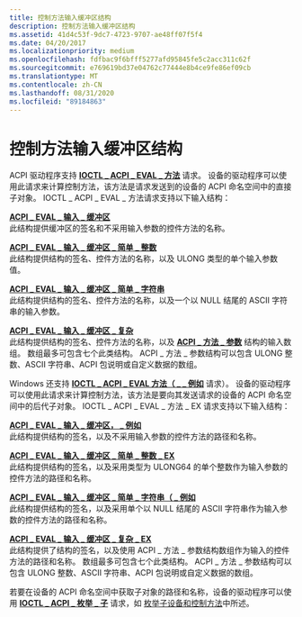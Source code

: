 ```yaml
---
title: 控制方法输入缓冲区结构
description: 控制方法输入缓冲区结构
ms.assetid: 41d4c53f-9dc7-4723-9707-ae48ff07f5f4
ms.date: 04/20/2017
ms.localizationpriority: medium
ms.openlocfilehash: fdfbac9f6bfff5277afd95845fe5c2acc311c62f
ms.sourcegitcommit: e769619bd37e04762c77444e8b4ce9fe86ef09cb
ms.translationtype: MT
ms.contentlocale: zh-CN
ms.lasthandoff: 08/31/2020
ms.locfileid: "89184863"
---
```

# <a name="control-method-input-buffer-structures"></a>控制方法输入缓冲区结构


ACPI 驱动程序支持 [**IOCTL \_ ACPI \_ EVAL \_ 方法**](/windows-hardware/drivers/ddi/acpiioct/ni-acpiioct-ioctl_acpi_eval_method) 请求。 设备的驱动程序可以使用此请求来计算控制方法，该方法是请求发送到的设备的 ACPI 命名空间中的直接子对象。 IOCTL \_ ACPI \_ EVAL \_ 方法请求支持以下输入结构：

<a href="" id="acpi-eval-input-buffer"></a>[**ACPI \_ EVAL \_ 输入 \_ 缓冲区**](/windows-hardware/drivers/ddi/acpiioct/ns-acpiioct-_acpi_eval_input_buffer_v1)  
此结构提供缓冲区的签名和不采用输入参数的控件方法的名称。

<a href="" id="acpi-eval-input-buffer-simple-integer"></a>[**ACPI \_ EVAL \_ 输入 \_ 缓冲区 \_ 简单 \_ 整数**](/windows-hardware/drivers/ddi/acpiioct/ns-acpiioct-_acpi_eval_input_buffer_simple_integer_v1)  
此结构提供结构的签名、控件方法的名称，以及 ULONG 类型的单个输入参数值。

<a href="" id="acpi-eval-input-buffer-simple-string"></a>[**ACPI \_ EVAL \_ 输入 \_ 缓冲区 \_ 简单 \_ 字符串**](/windows-hardware/drivers/ddi/acpiioct/ns-acpiioct-_acpi_eval_input_buffer_simple_string_v1)  
此结构提供结构的签名、控件方法的名称，以及一个以 NULL 结尾的 ASCII 字符串的输入参数。

<a href="" id="acpi-eval-input-buffer-complex"></a>[**ACPI \_ EVAL \_ 输入 \_ 缓冲区 \_ 复杂**](/windows-hardware/drivers/ddi/acpiioct/ns-acpiioct-_acpi_eval_input_buffer_complex_v1)  
此结构提供结构的签名、控件方法的名称，以及 [**ACPI \_ 方法 \_ 参数**](/windows-hardware/drivers/ddi/acpiioct/ns-acpiioct-_acpi_method_argument_v1) 结构的输入数组。 数组最多可包含七个此类结构。 ACPI \_ 方法 \_ 参数结构可以包含 ULONG 整数、ASCII 字符串、ACPI 包说明或自定义数据的数组。

Windows 还支持 [**IOCTL \_ ACPI \_ EVAL 方法（ \_ \_ 例如**](/windows-hardware/drivers/ddi/acpiioct/ni-acpiioct-ioctl_acpi_eval_method_ex) 请求）。 设备的驱动程序可以使用此请求来计算控制方法，该方法是要向其发送请求的设备的 ACPI 命名空间中的后代子对象。 IOCTL \_ ACPI \_ EVAL \_ 方法 \_ EX 请求支持以下输入结构：

<a href="" id="acpi-eval-input-buffer-ex"></a>[**ACPI \_ EVAL \_ 输入 \_ 缓冲区， \_ 例如**](/windows-hardware/drivers/ddi/acpiioct/ns-acpiioct-_acpi_eval_input_buffer_v1_ex)  
此结构提供结构的签名，以及不采用输入参数的控件方法的路径和名称。

<a href="" id="acpi-eval-input-buffer-simple-integer-ex"></a>[**ACPI \_ EVAL \_ 输入 \_ 缓冲区 \_ 简单 \_ 整数 \_ EX**](/windows-hardware/drivers/ddi/acpiioct/ns-acpiioct-_acpi_eval_input_buffer_simple_integer_v1_ex)  
此结构提供结构的签名，以及采用类型为 ULONG64 的单个整数作为输入参数的控件方法的路径和名称。

<a href="" id="acpi-eval-input-buffer-simple-string-ex"></a>[**ACPI \_ EVAL \_ 输入 \_ 缓冲区 \_ 简单 \_ 字符串（ \_ 例如**](/windows-hardware/drivers/ddi/acpiioct/ns-acpiioct-_acpi_eval_input_buffer_simple_string_v1_ex)  
此结构提供结构的签名，以及采用单个以 NULL 结尾的 ASCII 字符串作为输入参数的控件方法的路径和名称。

<a href="" id="acpi-eval-input-buffer-complex-ex"></a>[**ACPI \_ EVAL \_ 输入 \_ 缓冲区 \_ 复杂 \_ EX**](/windows-hardware/drivers/ddi/acpiioct/ns-acpiioct-_acpi_eval_input_buffer_complex_v1_ex)  
此结构提供了结构的签名，以及使用 ACPI \_ 方法 \_ 参数结构数组作为输入的控件方法的路径和名称。 数组最多可包含七个此类结构。 ACPI \_ 方法 \_ 参数结构可以包含 ULONG 整数、ASCII 字符串、ACPI 包说明或自定义数据的数组。

若要在设备的 ACPI 命名空间中获取子对象的路径和名称，设备的驱动程序可以使用 [**IOCTL \_ ACPI \_ 枚举 \_ 子**](/windows-hardware/drivers/ddi/acpiioct/ni-acpiioct-ioctl_acpi_enum_children) 请求，如 [枚举子设备和控制方法](enumerating-child-devices-and-control-methods.md)中所述。